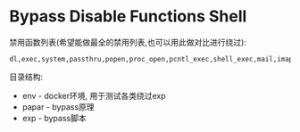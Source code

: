 # Bypass Disable Functions Shell

禁用函数列表(希望能做最全的禁用列表,也可以用此做对比进行绕过):

```
dl,exec,system,passthru,popen,proc_open,pcntl_exec,shell_exec,mail,imap_open,imap_mail,putenv,ini_set,apache_setenv,symlink,link
```


目录结构:
- env - docker环境, 用于测试各类绕过exp
- papar - bypass原理
- exp - bypass脚本





